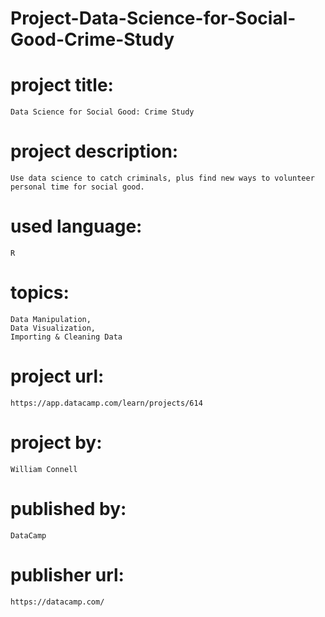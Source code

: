 # Project-Data-Science-for-Social-Good-Crime-Study

# project title:

    Data Science for Social Good: Crime Study

# project description:

    Use data science to catch criminals, plus find new ways to volunteer personal time for social good.

# used language:

    R

# topics:

    Data Manipulation,
    Data Visualization,
    Importing & Cleaning Data

# project url:

    https://app.datacamp.com/learn/projects/614

# project by:

    William Connell

# published by:

    DataCamp

# publisher url:

    https://datacamp.com/
